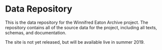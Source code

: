 # Data Repository

This is the data repository for the Winnifred Eaton Archive project. The repository contains all of the source data for the project, including all texts, schemas, and documentation.

The site is not yet released, but will be available live in summer 2019.
   

 
  
   
     